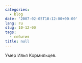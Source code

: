 ```yaml
---
categories:
  - blog
date: '2007-02-05T10:12:00+00:00'
lang: ru
slug: 10-12-00
tags:
  - события
title: null
---
```




Умер Илья Кормильцев.